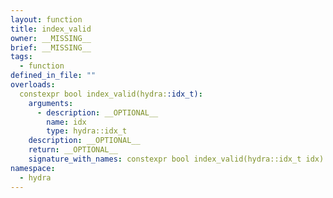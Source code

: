 ```yaml
---
layout: function
title: index_valid
owner: __MISSING__
brief: __MISSING__
tags:
  - function
defined_in_file: ""
overloads:
  constexpr bool index_valid(hydra::idx_t):
    arguments:
      - description: __OPTIONAL__
        name: idx
        type: hydra::idx_t
    description: __OPTIONAL__
    return: __OPTIONAL__
    signature_with_names: constexpr bool index_valid(hydra::idx_t idx)
namespace:
  - hydra
---
```

